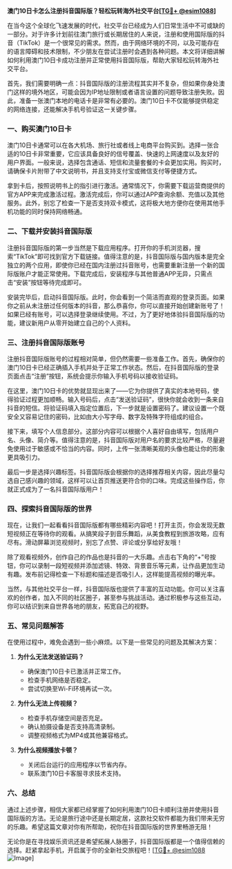 **澳门10日卡怎么注册抖音国际版？轻松玩转海外社交平台[[TG💪+ @esim1088](https://t.me/s/esim1088)]**

在当今这个全球化飞速发展的时代，社交平台已经成为人们日常生活中不可或缺的一部分。对于许多计划前往澳门旅行或长期居住的人来说，注册和使用国际版的抖音（TikTok）是一个很常见的需求。然而，由于网络环境的不同，以及可能存在的语言障碍和技术限制，不少朋友在尝试注册时会遇到各种问题。本文将详细讲解如何利用澳门10日卡成功注册并正常使用抖音国际版，帮助大家轻松玩转海外社交平台。

首先，我们需要明确一点：抖音国际版的注册流程其实并不复杂，但如果你身处澳门这样的境外地区，可能会因为IP地址限制或者语言设置的问题导致注册失败。因此，准备一张澳门本地的电话卡是非常有必要的。澳门10日卡不仅能够提供稳定的网络连接，还能解决手机号验证这一关键步骤。

### 一、购买澳门10日卡

澳门10日卡通常可以在各大机场、旅行社或者线上电商平台购买到。选择一张合适的10日卡非常重要，它应该具备良好的信号覆盖、快速的上网速度以及友好的用户界面。一般来说，选择包含通话、短信和流量套餐的卡会更加实用。购买时，请确保卡片附带了中文说明书，并且支持支付宝或微信支付等便捷方式。

拿到卡后，按照说明书上的指引进行激活。通常情况下，你需要下载运营商提供的官方APP来完成激活过程。激活完成后，你可以通过APP查询余额、充值以及其他服务。此外，别忘了检查一下是否支持双卡模式，这将极大地方便你在使用其他手机功能的同时保持网络畅通。

### 二、下载并安装抖音国际版

注册抖音国际版的第一步当然是下载应用程序。打开你的手机浏览器，搜索“TikTok”即可找到官方下载链接。值得注意的是，抖音国际版与国内版本是完全独立的两个应用，即使你已经在国内注册过抖音账号，也需要重新注册一个新的国际版账户才能正常使用。下载完成后，安装程序与其他普通APP无异，只需点击“安装”按钮等待完成即可。

安装完毕后，启动抖音国际版。此时，你会看到一个简洁而直观的登录页面。如果你之前从未注册过任何版本的抖音，那么恭喜你，你可以直接开始创建新账号了！如果已经有账号，可以选择登录继续使用。不过，为了更好地体验抖音国际版的功能，建议新用户从零开始建立自己的个人资料。

### 三、注册抖音国际版账号

注册抖音国际版账号的过程相对简单，但仍然需要一些准备工作。首先，确保你的澳门10日卡已经正确插入手机并处于正常工作状态。然后，在抖音国际版的登录页面点击“注册”按钮，系统会提示你输入手机号码以接收验证码。

在这里，澳门10日卡的优势就显现出来了——它为你提供了真实的本地号码，使得验证过程更加顺畅。输入号码后，点击“发送验证码”，很快你就会收到一条来自抖音的短信。将验证码填入指定位置后，下一步就是设置密码了。建议设置一个既安全又容易记住的密码，比如由大小写字母、数字及特殊字符组成的组合。

接下来，填写个人信息部分。这部分内容可以根据个人喜好自由填写，包括用户名、头像、简介等。值得注意的是，抖音国际版对用户名的要求比较严格，尽量避免使用过于敏感或不恰当的内容。同时，上传一张清晰美观的头像也能让你的形象更具吸引力。

最后一步是选择兴趣标签。抖音国际版会根据你的选择推荐相关内容，因此尽量勾选自己感兴趣的领域，这样可以让首页推送更符合你的口味。完成这些操作后，你就正式成为了一名抖音国际版用户！

### 四、探索抖音国际版的世界

现在，让我们一起看看抖音国际版都有哪些精彩内容吧！打开主页，你会发现无数短视频正在等待你的观看。从搞笑段子到音乐舞蹈，从美食教程到旅游攻略，应有尽有。滑动屏幕浏览视频时，别忘了点赞、评论或分享给好友哦！

除了观看视频外，创作自己的作品也是抖音的一大乐趣。点击右下角的“+”号按钮，你可以录制一段短视频并添加滤镜、特效、背景音乐等元素，让作品更加生动有趣。发布前记得检查一下标题和描述是否吸引人，这样能提高视频的曝光率。

当然，与其他社交平台一样，抖音国际版也提供了丰富的互动功能。你可以关注喜欢的创作者，加入不同的社区圈子，甚至参与挑战活动。通过积极参与这些互动，你可以结识到来自世界各地的朋友，拓宽自己的视野。

### 五、常见问题解答

在使用过程中，难免会遇到一些小麻烦。以下是一些常见的问题及其解决方案：

1. **为什么无法发送验证码？**
   - 确保澳门10日卡已激活并正常工作。
   - 检查手机网络是否稳定。
   - 尝试切换至Wi-Fi环境再试一次。

2. **为什么无法上传视频？**
   - 检查手机存储空间是否充足。
   - 确认拍摄设备是否支持高清录制。
   - 调整视频格式为MP4或其他兼容格式。

3. **为什么视频播放卡顿？**
   - 关闭后台运行的应用程序以节省内存。
   - 联系澳门10日卡客服寻求技术支持。

### 六、总结

通过上述步骤，相信大家都已经掌握了如何利用澳门10日卡顺利注册并使用抖音国际版的方法。无论是旅行途中还是长期定居，这款社交软件都能为我们带来无穷的乐趣。希望这篇文章对你有所帮助，祝你在抖音国际版的世界里畅游无阻！

无论你是在寻找娱乐资讯还是希望拓展人脉圈子，抖音国际版都是一个值得信赖的选择。赶紧拿起手机，开启属于你的全新社交旅程吧！[[TG💪+ @esim1088](https://t.me/s/esim1088) ![Image](https://i.postimg.cc/4NQfJmqS/Snipaste-2025-05-13-00-14-12.png)]